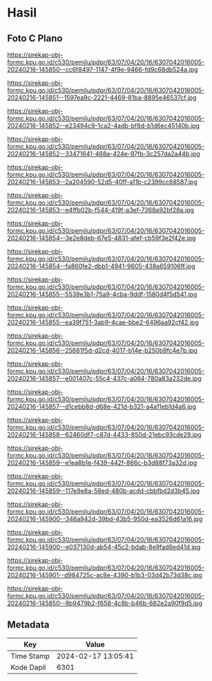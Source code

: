 # Hasil

## Foto C Plano

https://sirekap-obj-formc.kpu.go.id/c530/pemilu/pdpr/63/07/04/20/16/6307042016005-20240216-145850--cc6f8497-1147-4f9e-9466-fd9c68db524a.jpg

https://sirekap-obj-formc.kpu.go.id/c530/pemilu/pdpr/63/07/04/20/16/6307042016005-20240216-145851--1597ea9c-2221-4469-81ba-8895e46537cf.jpg

https://sirekap-obj-formc.kpu.go.id/c530/pemilu/pdpr/63/07/04/20/16/6307042016005-20240216-145852--e23494c9-1ca2-4adb-bf8d-b1d6ec45140b.jpg

https://sirekap-obj-formc.kpu.go.id/c530/pemilu/pdpr/63/07/04/20/16/6307042016005-20240216-145852--33471641-468a-424e-97fb-3c257da2a44b.jpg

https://sirekap-obj-formc.kpu.go.id/c530/pemilu/pdpr/63/07/04/20/16/6307042016005-20240216-145853--2a204590-52d5-40ff-a11b-c2399cc68587.jpg

https://sirekap-obj-formc.kpu.go.id/c530/pemilu/pdpr/63/07/04/20/16/6307042016005-20240216-145853--e4ffb02b-f544-419f-a3ef-7368a92bf28a.jpg

https://sirekap-obj-formc.kpu.go.id/c530/pemilu/pdpr/63/07/04/20/16/6307042016005-20240216-145854--3e2e8deb-67e5-4831-afef-cb59f3e2f42e.jpg

https://sirekap-obj-formc.kpu.go.id/c530/pemilu/pdpr/63/07/04/20/16/6307042016005-20240216-145854--fa860fe2-dbb1-4941-9605-438a659106ff.jpg

https://sirekap-obj-formc.kpu.go.id/c530/pemilu/pdpr/63/07/04/20/16/6307042016005-20240216-145855--5539e3b1-75a9-4cba-9ddf-1580d4f5d541.jpg

https://sirekap-obj-formc.kpu.go.id/c530/pemilu/pdpr/63/07/04/20/16/6307042016005-20240216-145855--ea39f751-3ab9-4cae-bbe2-6496aa92cf42.jpg

https://sirekap-obj-formc.kpu.go.id/c530/pemilu/pdpr/63/07/04/20/16/6307042016005-20240216-145856--25681f5d-d2cd-4017-b14e-b250b9fc4e7b.jpg

https://sirekap-obj-formc.kpu.go.id/c530/pemilu/pdpr/63/07/04/20/16/6307042016005-20240216-145857--e001407c-55c4-437c-a064-780a83a232de.jpg

https://sirekap-obj-formc.kpu.go.id/c530/pemilu/pdpr/63/07/04/20/16/6307042016005-20240216-145857--d1cebb8d-d68e-421d-b321-a4a11eb1d4a6.jpg

https://sirekap-obj-formc.kpu.go.id/c530/pemilu/pdpr/63/07/04/20/16/6307042016005-20240216-145858--62460df7-c87d-4433-850d-21ebc93cde29.jpg

https://sirekap-obj-formc.kpu.go.id/c530/pemilu/pdpr/63/07/04/20/16/6307042016005-20240216-145859--e1ea8b1e-f439-442f-866c-b3d88f73a32d.jpg

https://sirekap-obj-formc.kpu.go.id/c530/pemilu/pdpr/63/07/04/20/16/6307042016005-20240216-145859--117e9e8a-58ed-480b-acdd-cbbfbd2d3b45.jpg

https://sirekap-obj-formc.kpu.go.id/c530/pemilu/pdpr/63/07/04/20/16/6307042016005-20240216-145900--346a942d-39bd-43b5-950d-ea3526d61a16.jpg

https://sirekap-obj-formc.kpu.go.id/c530/pemilu/pdpr/63/07/04/20/16/6307042016005-20240216-145900--e037130d-ab54-45c2-bdab-8e9fad6ed41d.jpg

https://sirekap-obj-formc.kpu.go.id/c530/pemilu/pdpr/63/07/04/20/16/6307042016005-20240216-145901--d984725c-ac8e-4390-b1b3-03d42b73d38c.jpg

https://sirekap-obj-formc.kpu.go.id/c530/pemilu/pdpr/63/07/04/20/16/6307042016005-20240216-145850--8b9479b2-f658-4c8b-b46b-682e2a90f9d5.jpg


## Metadata

| Key        | Value               |
| ---------- | ------------------- |
| Time Stamp | 2024-02-17 13:05:41 |
| Kode Dapil | 6301                |



